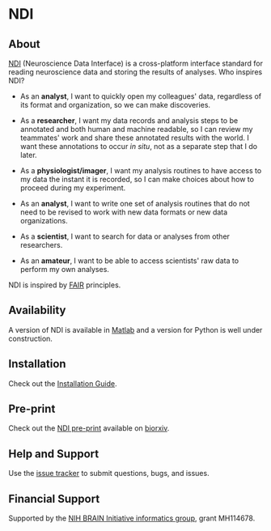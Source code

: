 # NDI

## About

[NDI](http://ndi.vhlab.org) (Neuroscience Data Interface) is a cross-platform interface standard for reading neuroscience data and storing the results of analyses. Who inspires NDI?

- As an **analyst**, I want to quickly open my colleagues' data, regardless of its format and organization, so we can make discoveries.

- As a **researcher**, I want my data records and analysis steps to be annotated and both human and machine readable, so I can review my teammates' work and share these annotated results with the world. I want these annotations to occur *in situ*, not as a separate step that I do later.

- As a **physiologist/imager**, I want my analysis routines to have access to my data the instant it is recorded, so I can make choices about how to proceed during my experiment. 

- As an **analyst**, I want to write one set of analysis routines that do not need to be revised to work with new data formats or new data organizations.

- As a **scientist**, I want to search for data or analyses from other researchers.

- As an **amateur**, I want to be able to access scientists' raw data to perform my own analyses.

NDI is inspired by [FAIR](https://www.go-fair.org/fair-principles/) principles.

## Availability

A version of NDI is available in [Matlab](https://github.com/VH-Lab/NDI-matlab) and a version for Python is well under construction.

## Installation

Check out the [Installation Guide](https://vh-lab.github.io/NDI-matlab/installation/).

## Pre-print

Check out the [NDI pre-print](https://www.biorxiv.org/content/10.1101/2020.05.13.093542v2) available on [biorxiv](http://biorxiv.org/). 

## Help and Support

Use the [issue tracker](https://github.com/VH-Lab/NDI-matlab/issues) to submit questions, bugs, and issues.

## Financial Support

Supported by the [NIH BRAIN Initiative informatics group](https://braininitiative.nih.gov/brain-programs/informatics), grant MH114678.


